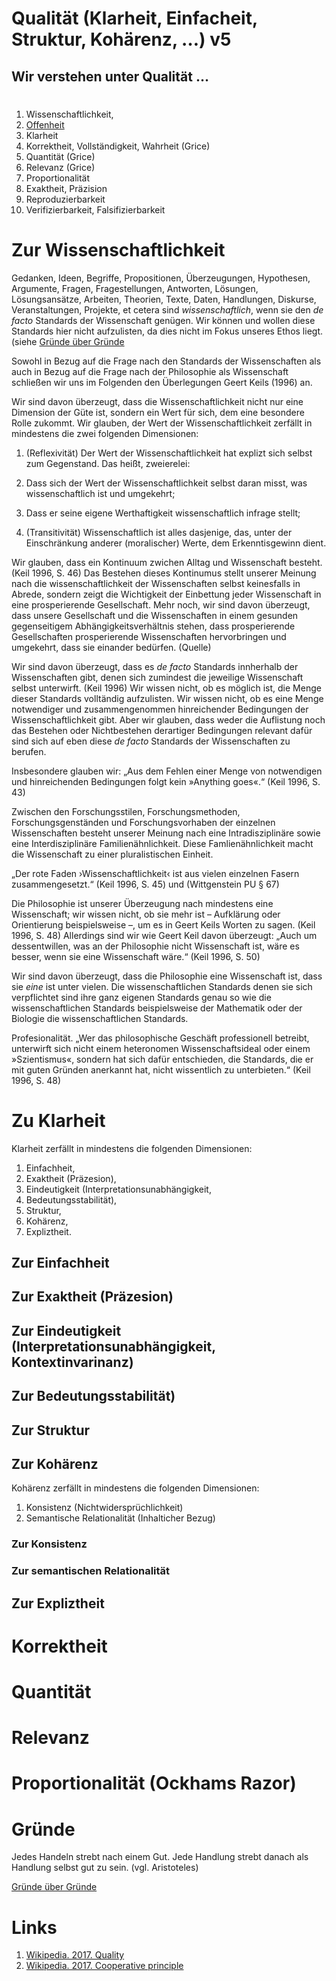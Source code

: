 <!---
   NAME - The NAME of this project is:
ethos

  FILE - The FILENAME of the current file is:
/v5.md

7-01-28-16:15:00 UTC

  MODIFICATION - This project was last MODIFIED on:
2017-01-28-16:15:00 UTC

  VERSION - The current VERSION of this project is:
<git-commit-hash>-2017-01-28-16:15:00 UTC

  CREATOR(S) - This project was CREATED by:
Michael Czechowski, Martin Maga

  CONTACT - You can CONTACT the creator(s) or developer(s) of this project at:
E-Mail: mail@martinmaga.de

  COPYRIGHT - The COPYRIGHT holder of this project is:
COPYRIGHT (c) 2016 Martin Maga

  LICENSE - This project is LICENSED under the following license:
Martin Maga 2016 CC BY-SA 4.0 https://creativecommons.org

  SUBFILE – This is a SUBFILE! For more INFORMATION on this project go to:
/README.md
--->

# Qualität (Klarheit, Einfacheit, Struktur, Kohärenz, …) **v5**
## Wir verstehen unter Qualität …
<!--
DISCLAIMER

BLUF
Aus guten Gründen (siehe TL;DR)

1. habe ich einen großen Teil der Qualitätssektion zur internen Dokumentation für diesen Commit auskommentiert und werde den entsprechenden Anteil im nächsten Commit löschen;

2. werde ich die Qualitätssektion im nächsten Commit umbenennen in „Professionalität“.

TL;DR
2. Der Verdach von Simon hat sich bestätigt.

3. Qualität im Sinne der Güte ist als der Wert beziehungsweise die Werthaftigkeit eines Wertes selbst anzuhsehen.
Oder anders gesagt: das was einen Wert zu einem Wert macht, ist seine Güte.

4. Die Relativität der Güte von X zu einem Y, wobei Y hier – wie Louis angemekt hat – immer eine paradigmatische Handlung repräsentiert hat zur Folge, dass wir eine Verdopplung und Verschachtelung unserer Werte erhalten.
Beispielsweise wäre die Güte der Forschung die Wissenschaftilchkeit. (trivial)
Wissenschahftlichkeit wäre dann aber ein Wert, der auf unsere Handlungen abgebildet wird.
Aber genau das haben wir ja bereits mit unserer Handlungsfeldmatrix erledigt. …

5. Ein Problem ist auch, dass wir zwar auf der einen Seite die in der Qualitätssektion neu entstehenden Werte nicht noch zusätzlich unter unsere values subsumieren wollen wir allerdings auf der anderen Seite sie nicht fallen
lassen wollen.
Das heißt, dass wir, ähnlich wie besprochen eigentlich eine andere Überschrift für diese Sektion brauchen, die als Sylabus für alle diejenigen Werte herhalten kann, die wir nicht direkt unter values haben.

6. Alexandra hat für diese Probleme die Lösung gefunden:
Die Lösung besteht darin, „Qualität“ in „Professionalität“ umzutaufen – das heißt gleich zu Anfang den move von Keil zu machen und den Overhead rauszulöschen.

9. Gelöscht wird:
… die *Güte* von *X* relativ zu *Y* (wobei natürlich nicht ausgeschlossen ist, dass *X* = *Y*).

Die von uns hier salopp eingeführte Pseudovariable *X* steht im Normalfall stellvertretend für beispielsweise Gedanken, Ideen, Begriffen, Propositionen, Überzeugungen, Hypothesen, Argumenten, Fragen, Fragestellungen, Antworten, Lösungen, Lösungsansätzen, Arbeiten, Theorien, Texten, Medien, Daten, Prozessen, Informationen, Werkzeugen, Handlungen, Diskursen, Veranstaltungen, Projekten, et cetera.

Die von uns hier salopp eingeführte Pseudovariable *Y* steht im Normalfall stellvertretend beispielsweise für Normen, Standards, Gebräuchen, Regeln und andere Werten et cetera oder eben wiederum Gedanken, Ideen, Begriffe, Handlungen et cetera.

Insbesondere kann *Y* für unsere paradigmatischen Handlungen:

1. Forschung,
2. Lehre,
3. Rollenwahrnehmung,
4. Studieren,
5. Leben

stehen.

Und insbesondere ergeben sich durch Tupel (*X*, *Y*) bei denen *Y* für eine paradigmatische Handlung steht Werte, die in besonderem Maße relevant für uns  sind.
--->

#
1. Wissenschaftlichkeit,
2. [Offenheit](../contents/values/v4_openness.md)
3. Klarheit
4. Korrektheit, Vollständigkeit, Wahrheit (Grice)
5. Quantität (Grice)
6. Relevanz (Grice)
7. Proportionalität
8. Exaktheit, Präzision
9. Reproduzierbarkeit
10. Verifizierbarkeit, Falsifizierbarkeit

# Zur Wissenschaftlichkeit
Gedanken, Ideen, Begriffe, Propositionen, Überzeugungen, Hypothesen, Argumente, Fragen, Fragestellungen, Antworten, Lösungen, Lösungsansätze, Arbeiten, Theorien, Texte, Daten, Handlungen, Diskurse, Veranstaltungen, Projekte, et cetera sind *wissenschaftlich*, wenn sie den *de facto* Standards der Wissenschaft genügen.
Wir können und wollen diese Standards hier nicht aufzulisten, da dies nicht im Fokus unseres Ethos liegt.
(siehe [Gründe über Gründe](../contents/reasons/reasons.md)

Sowohl in Bezug auf die Frage nach den Standards der Wissenschaften als auch in Bezug auf die Frage nach der Philosophie als Wissenschaft schließen wir uns im Folgenden den Überlegungen Geert Keils (1996) an.

Wir sind davon überzeugt, dass die Wissenschaftlichkeit nicht nur eine Dimension der Güte ist, sondern ein Wert für sich, dem eine besondere Rolle zukommt.
Wir glauben, der Wert der Wissenschaftlichkeit zerfällt in mindestens die zwei folgenden Dimensionen:

1. (Reflexivität) Der Wert der Wissenschaftlichkeit hat explizt sich selbst zum Gegenstand. Das heißt, zweierelei:

  1. Dass sich der Wert der Wissenschaftlichkeit selbst daran misst, was wissenschaftlich ist und umgekehrt;

  2. Dass er seine eigene Werthaftigkeit wissenschaftlich infrage stellt;

2. (Transitivität) Wissenschaftlich ist alles dasjenige, das, unter der Einschränkung anderer (moralischer) Werte, dem Erkenntisgewinn dient.


Wir glauben, dass ein Kontinuum zwichen Alltag und Wissenschaft besteht.
(Keil 1996, S. 46)
Das Bestehen dieses Kontinumus stellt unserer Meinung nach die wissenschaftlichkeit der Wissenschaften selbst keinesfalls in Abrede, sondern zeigt die Wichtigkeit der Einbettung jeder Wissenschaft in eine prosperierende Gesellschaft.
Mehr noch, wir sind davon überzeugt, dass unsere Gesellschaft und die Wissenschaften in einem gesunden gegenseitigem Abhängigkeitsverhältnis stehen, dass prosperierende Gesellschaften prosperierende Wissenschaften hervorbringen und umgekehrt, dass sie einander bedürfen. (Quelle)

Wir sind davon überzeugt, dass es *de facto* Standards innherhalb der Wissenschaften gibt, denen sich zumindest die jeweilige Wissenschaft selbst unterwirft. (Keil 1996)
Wir wissen nicht, ob es möglich ist, die Menge dieser Standards volltändig aufzulisten.
Wir wissen nicht, ob es eine Menge notwendiger und zusammengenommen hinreichender Bedingungen der Wissenschaftlichkeit gibt.
Aber wir glauben, dass weder die Auflistung noch das Bestehen oder Nichtbestehen derartiger Bedingungen relevant dafür sind sich auf eben diese *de facto* Standards der Wissenschaften zu berufen.

Insbesondere glauben wir:
„Aus dem Fehlen einer Menge von notwendigen und hinreichenden Bedingungen folgt kein »Anything goes«.“
(Keil 1996, S. 43)

Zwischen den Forschungsstilen, Forschungsmethoden, Forschungsgenständen und Forschungsvorhaben der einzelnen Wissenschaften besteht unserer Meinung nach eine Intradisziplinäre sowie eine Interdisziplinäre Familienähnlichkeit.
Diese Famlienähnlichkeit macht die Wissenschaft zu einer pluralistischen Einheit.

„Der rote Faden ›Wissenschaftlichkeit‹ ist aus vielen einzelnen Fasern zusammengesetzt.“
(Keil 1996, S. 45) und (Wittgenstein PU § 67)

Die Philosophie ist unserer Überzeugung nach mindestens eine Wissenschaft;
wir wissen nicht, ob sie mehr ist – Aufklärung oder Orientierung beispielsweise –, um es in Geert Keils Worten zu sagen.
(Keil 1996, S. 48)
Allerdings sind wir wie Geert Keil davon überzeugt:
„Auch um dessentwillen, was an der Philosophie nicht Wissenschaft ist, wäre es besser, wenn sie eine Wissenschaft wäre.“
(Keil 1996, S. 50)

Wir sind davon überzeugt, dass die Philosophie eine Wissenschaft ist, dass sie *eine* ist unter vielen.
Die wissenschaftlichen Standards denen sie sich verpflichtet sind ihre ganz eigenen Standards genau so wie die wissenschaftlichen Standards beispielsweise der Mathematik oder der Biologie die wissenschaftlichen Standards.


Profesionalität.
„Wer das philosophische Geschäft professionell betreibt, unterwirft sich nicht einem heteronomen Wissenschaftsideal oder einem »Szientismus«, sondern hat sich dafür entschieden, die Standards, die er mit guten Gründen anerkannt hat, nicht wissentlich zu unterbieten.“
(Keil 1996, S. 48)

# Zu Klarheit
Klarheit zerfällt in mindestens die folgenden Dimensionen:

1. Einfachheit,
2. Exaktheit (Präzesion),
3. Eindeutigkeit (Interpretationsunabhängigkeit,
4. Bedeutungsstabilität),
5. Struktur,
6. Kohärenz,
7. Expliztheit.

## Zur Einfachheit

## Zur Exaktheit (Präzesion)

## Zur Eindeutigkeit (Interpretationsunabhängigkeit, Kontextinvarinanz)

## Zur Bedeutungsstabilität)

## Zur Struktur

## Zur Kohärenz
Kohärenz zerfällt in mindestens die folgenden Dimensionen:

1. Konsistenz (Nichtwidersprüchlichkeit)
2. Semantische Relationalität (Inhalticher Bezug)

### Zur Konsistenz

### Zur semantischen Relationalität

## Zur Expliztheit

# Korrektheit

# Quantität

# Relevanz

# Proportionalität (Ockhams Razor)

# Gründe
Jedes Handeln strebt nach einem Gut.
Jede Handlung strebt danach als Handlung selbst gut zu sein.
(vgl. Aristoteles)

[Gründe über Gründe](../contents/reasons/reasons.md)


<!---
Feedback
--->

# Links
1. [Wikipedia. 2017. Quality](https://en.wikipedia.org/wiki/Quality)
2. [Wikipedia. 2017. Cooperative principle](https://en.wikipedia.org/wiki/Cooperative_principle)
